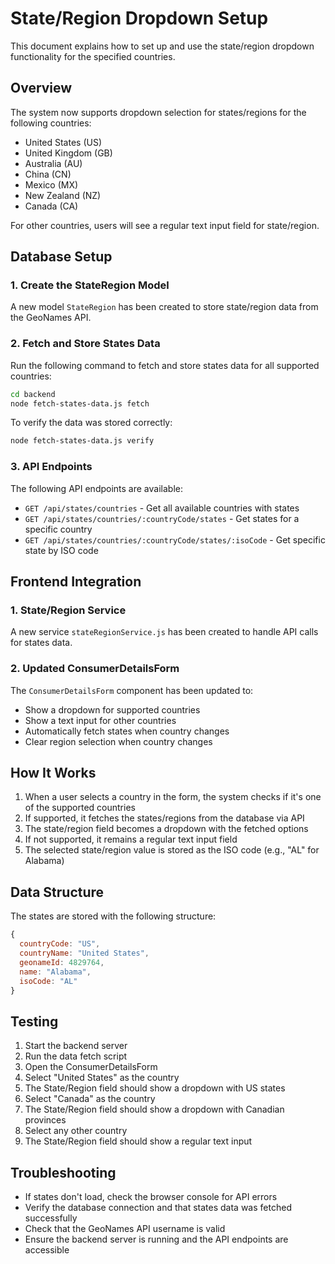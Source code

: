 # State/Region Dropdown Setup

This document explains how to set up and use the state/region dropdown functionality for the specified countries.

## Overview

The system now supports dropdown selection for states/regions for the following countries:

- United States (US)
- United Kingdom (GB)
- Australia (AU)
- China (CN)
- Mexico (MX)
- New Zealand (NZ)
- Canada (CA)

For other countries, users will see a regular text input field for state/region.

## Database Setup

### 1. Create the StateRegion Model

A new model `StateRegion` has been created to store state/region data from the GeoNames API.

### 2. Fetch and Store States Data

Run the following command to fetch and store states data for all supported countries:

```bash
cd backend
node fetch-states-data.js fetch
```

To verify the data was stored correctly:

```bash
node fetch-states-data.js verify
```

### 3. API Endpoints

The following API endpoints are available:

- `GET /api/states/countries` - Get all available countries with states
- `GET /api/states/countries/:countryCode/states` - Get states for a specific country
- `GET /api/states/countries/:countryCode/states/:isoCode` - Get specific state by ISO code

## Frontend Integration

### 1. State/Region Service

A new service `stateRegionService.js` has been created to handle API calls for states data.

### 2. Updated ConsumerDetailsForm

The `ConsumerDetailsForm` component has been updated to:

- Show a dropdown for supported countries
- Show a text input for other countries
- Automatically fetch states when country changes
- Clear region selection when country changes

## How It Works

1. When a user selects a country in the form, the system checks if it's one of the supported countries
2. If supported, it fetches the states/regions from the database via API
3. The state/region field becomes a dropdown with the fetched options
4. If not supported, it remains a regular text input field
5. The selected state/region value is stored as the ISO code (e.g., "AL" for Alabama)

## Data Structure

The states are stored with the following structure:

```javascript
{
  countryCode: "US",
  countryName: "United States",
  geonameId: 4829764,
  name: "Alabama",
  isoCode: "AL"
}
```

## Testing

1. Start the backend server
2. Run the data fetch script
3. Open the ConsumerDetailsForm
4. Select "United States" as the country
5. The State/Region field should show a dropdown with US states
6. Select "Canada" as the country
7. The State/Region field should show a dropdown with Canadian provinces
8. Select any other country
9. The State/Region field should show a regular text input

## Troubleshooting

- If states don't load, check the browser console for API errors
- Verify the database connection and that states data was fetched successfully
- Check that the GeoNames API username is valid
- Ensure the backend server is running and the API endpoints are accessible
